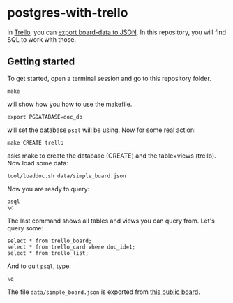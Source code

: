 postgres-with-trello
====================

In [Trello][], you can [export board-data to JSON][export]. In this repository, you will find SQL to work with those.


Getting started
---------------

To get started, open a terminal session and go to this repository folder.

	make 

will show how you how to use the makefile.

	export PGDATABASE=doc_db

will set the database `psql` will be using. Now for some real action:

	make CREATE trello

asks make to create the database (CREATE) and the table+views (trello). Now load some data:

	tool/loaddoc.sh data/simple_board.json

Now you are ready to query:

	psql
	\d

The last command shows all tables and views you can query from. Let's query some:

	select * from trello_board;
	select * from trello_card where doc_id=1;
	select * from trello_list;

And to quit `psql`, type:

	\q

The file `data/simple_board.json` is exported from [this public board][simple_board].


[Trello]: https://trello.com/
[export]: https://help.trello.com/article/747-exporting-data-from-trello-1
[simple_board]: https://trello.com/b/ZWvFVK9Z/postgres-with-trello

